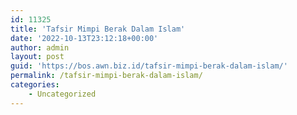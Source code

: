 ```yaml
---
id: 11325
title: 'Tafsir Mimpi Berak Dalam Islam'
date: '2022-10-13T23:12:18+00:00'
author: admin
layout: post
guid: 'https://bos.awn.biz.id/tafsir-mimpi-berak-dalam-islam/'
permalink: /tafsir-mimpi-berak-dalam-islam/
categories:
    - Uncategorized
---
```


